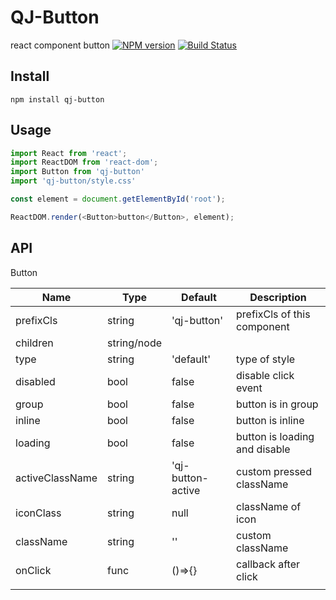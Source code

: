 # QJ-Button

react component button
[![NPM version](https://img.shields.io/npm/v/qj-button.svg?style=flat)](https://www.npmjs.org/package/qj-button)
[![Build Status](https://travis-ci.org/Aus0049/qj-button.svg?branch=master)](https://travis-ci.org/Aus-0049/qj-button)


## Install

```shell
npm install qj-button
```

## Usage

```javascript
import React from 'react';
import ReactDOM from 'react-dom';
import Button from 'qj-button'
import 'qj-button/style.css'

const element = document.getElementById('root');

ReactDOM.render(<Button>button</Button>, element);
```

## API

Button

| Name            | Type        | Default           | Description                   |
| --------------- | ----------- | ----------------- | ----------------------------- |
| prefixCls       | string      | 'qj-button'       | prefixCls of this component   |
| children        | string/node |                   |                               |
| type            | string      | 'default'         | type of style                 |
| disabled        | bool        | false             | disable click event           |
| group           | bool        | false             | button is in group            |
| inline          | bool        | false             | button is inline              |
| loading         | bool        | false             | button is loading and disable |
| activeClassName | string      | 'qj-button-active | custom pressed className      |
| iconClass       | string      | null              | className of icon             |
| className       | string      | ''                | custom className              |
| onClick         | func        | ()=>{}            | callback after click          |
|                 |             |                   |                               |


